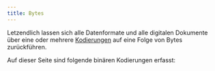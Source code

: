 ```yaml
---
title: Bytes
---
```


Letzendlich lassen sich alle Datenformate und alle digitalen Dokumente über
eine oder mehrere [Kodierungen](code) auf eine Folge von Bytes zurückführen. 

Auf dieser Seite sind folgende binären Kodierungen erfasst:

<codelist format="bytes"/>
